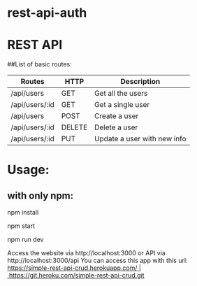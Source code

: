 # rest-api-auth

# REST API

##List of basic routes:

| Routes | HTTP | Description |
| ----- | ----- | ----- |
| /api/users      | GET | Get all the users |
| /api/users/:id  | GET | Get a single user |
| /api/users      | POST | Create a user |
| /api/users/:id  | DELETE | Delete a user |
| /api/users/:id  | PUT | Update a user with new info |

# Usage:

## with only npm:

npm install

npm start

npm run dev

Access the website via http://localhost:3000 or API via http://localhost:3000/api
You can access this app with this url:
https://simple-rest-api-crud.herokuapp.com/ | https://git.heroku.com/simple-rest-api-crud.git